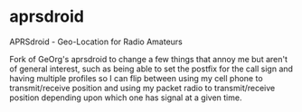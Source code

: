 # aprsdroid
APRSdroid - Geo-Location for Radio Amateurs

Fork of GeOrg's aprsdroid to change a few things that annoy me but aren't of general interest, such as being able to set the 
postfix for the call sign and having multiple profiles so I can flip between using my cell phone to transmit/receive position 
and using my packet radio to transmit/receive position depending upon which one has signal at a given time.
